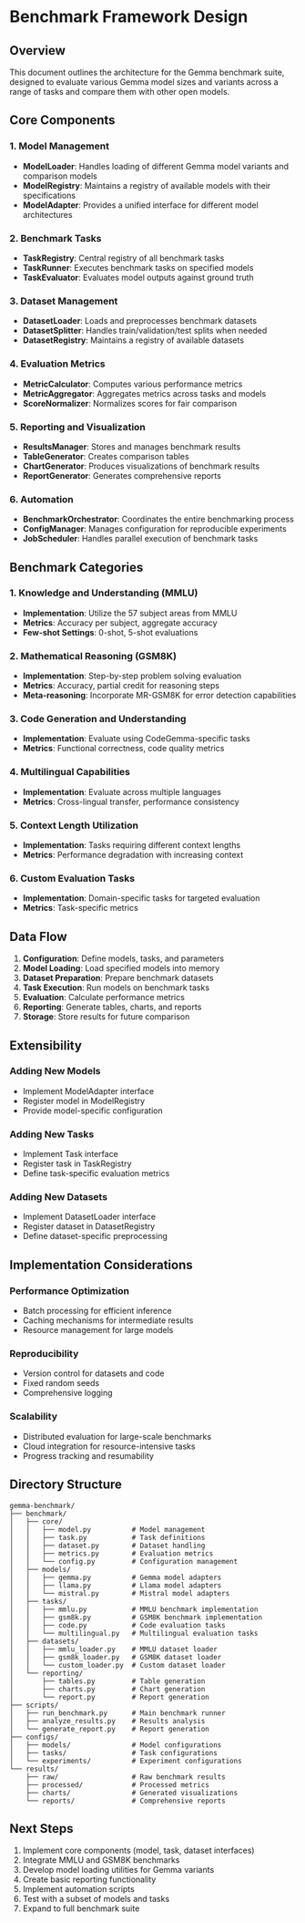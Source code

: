# Benchmark Framework Design

## Overview
This document outlines the architecture for the Gemma benchmark suite, designed to evaluate various Gemma model sizes and variants across a range of tasks and compare them with other open models.

## Core Components

### 1. Model Management
- **ModelLoader**: Handles loading of different Gemma model variants and comparison models
- **ModelRegistry**: Maintains a registry of available models with their specifications
- **ModelAdapter**: Provides a unified interface for different model architectures

### 2. Benchmark Tasks
- **TaskRegistry**: Central registry of all benchmark tasks
- **TaskRunner**: Executes benchmark tasks on specified models
- **TaskEvaluator**: Evaluates model outputs against ground truth

### 3. Dataset Management
- **DatasetLoader**: Loads and preprocesses benchmark datasets
- **DatasetSplitter**: Handles train/validation/test splits when needed
- **DatasetRegistry**: Maintains a registry of available datasets

### 4. Evaluation Metrics
- **MetricCalculator**: Computes various performance metrics
- **MetricAggregator**: Aggregates metrics across tasks and models
- **ScoreNormalizer**: Normalizes scores for fair comparison

### 5. Reporting and Visualization
- **ResultsManager**: Stores and manages benchmark results
- **TableGenerator**: Creates comparison tables
- **ChartGenerator**: Produces visualizations of benchmark results
- **ReportGenerator**: Generates comprehensive reports

### 6. Automation
- **BenchmarkOrchestrator**: Coordinates the entire benchmarking process
- **ConfigManager**: Manages configuration for reproducible experiments
- **JobScheduler**: Handles parallel execution of benchmark tasks

## Benchmark Categories

### 1. Knowledge and Understanding (MMLU)
- **Implementation**: Utilize the 57 subject areas from MMLU
- **Metrics**: Accuracy per subject, aggregate accuracy
- **Few-shot Settings**: 0-shot, 5-shot evaluations

### 2. Mathematical Reasoning (GSM8K)
- **Implementation**: Step-by-step problem solving evaluation
- **Metrics**: Accuracy, partial credit for reasoning steps
- **Meta-reasoning**: Incorporate MR-GSM8K for error detection capabilities

### 3. Code Generation and Understanding
- **Implementation**: Evaluate using CodeGemma-specific tasks
- **Metrics**: Functional correctness, code quality metrics

### 4. Multilingual Capabilities
- **Implementation**: Evaluate across multiple languages
- **Metrics**: Cross-lingual transfer, performance consistency

### 5. Context Length Utilization
- **Implementation**: Tasks requiring different context lengths
- **Metrics**: Performance degradation with increasing context

### 6. Custom Evaluation Tasks
- **Implementation**: Domain-specific tasks for targeted evaluation
- **Metrics**: Task-specific metrics

## Data Flow

1. **Configuration**: Define models, tasks, and parameters
2. **Model Loading**: Load specified models into memory
3. **Dataset Preparation**: Prepare benchmark datasets
4. **Task Execution**: Run models on benchmark tasks
5. **Evaluation**: Calculate performance metrics
6. **Reporting**: Generate tables, charts, and reports
7. **Storage**: Store results for future comparison

## Extensibility

### Adding New Models
- Implement ModelAdapter interface
- Register model in ModelRegistry
- Provide model-specific configuration

### Adding New Tasks
- Implement Task interface
- Register task in TaskRegistry
- Define task-specific evaluation metrics

### Adding New Datasets
- Implement DatasetLoader interface
- Register dataset in DatasetRegistry
- Define dataset-specific preprocessing

## Implementation Considerations

### Performance Optimization
- Batch processing for efficient inference
- Caching mechanisms for intermediate results
- Resource management for large models

### Reproducibility
- Version control for datasets and code
- Fixed random seeds
- Comprehensive logging

### Scalability
- Distributed evaluation for large-scale benchmarks
- Cloud integration for resource-intensive tasks
- Progress tracking and resumability

## Directory Structure

```
gemma-benchmark/
├── benchmark/
│   ├── core/
│   │   ├── model.py          # Model management
│   │   ├── task.py           # Task definitions
│   │   ├── dataset.py        # Dataset handling
│   │   ├── metrics.py        # Evaluation metrics
│   │   └── config.py         # Configuration management
│   ├── models/
│   │   ├── gemma.py          # Gemma model adapters
│   │   ├── llama.py          # Llama model adapters
│   │   └── mistral.py        # Mistral model adapters
│   ├── tasks/
│   │   ├── mmlu.py           # MMLU benchmark implementation
│   │   ├── gsm8k.py          # GSM8K benchmark implementation
│   │   ├── code.py           # Code evaluation tasks
│   │   └── multilingual.py   # Multilingual evaluation tasks
│   ├── datasets/
│   │   ├── mmlu_loader.py    # MMLU dataset loader
│   │   ├── gsm8k_loader.py   # GSM8K dataset loader
│   │   └── custom_loader.py  # Custom dataset loader
│   └── reporting/
│       ├── tables.py         # Table generation
│       ├── charts.py         # Chart generation
│       └── report.py         # Report generation
├── scripts/
│   ├── run_benchmark.py      # Main benchmark runner
│   ├── analyze_results.py    # Results analysis
│   └── generate_report.py    # Report generation
├── configs/
│   ├── models/               # Model configurations
│   ├── tasks/                # Task configurations
│   └── experiments/          # Experiment configurations
└── results/
    ├── raw/                  # Raw benchmark results
    ├── processed/            # Processed metrics
    ├── charts/               # Generated visualizations
    └── reports/              # Comprehensive reports
```

## Next Steps

1. Implement core components (model, task, dataset interfaces)
2. Integrate MMLU and GSM8K benchmarks
3. Develop model loading utilities for Gemma variants
4. Create basic reporting functionality
5. Implement automation scripts
6. Test with a subset of models and tasks
7. Expand to full benchmark suite
